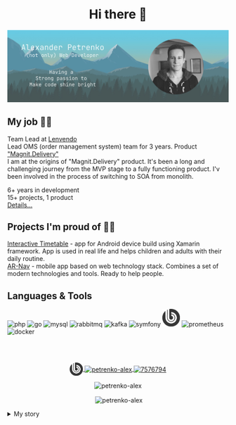 <h1 align="center">Hi there 👋</h1>

<img src="/img/profile-cover.png" alt="Alexander Petrenko profile cover. (not-only) Web Developer">
  
## My job 👨‍💻
Team Lead at [Lenvendo](https://github.com/lenvendo)  
Lead OMS (order management system) team for 3 years. Product ["Magnit.Delivery"](https://promokod.magnit.ru/)  
I am at the origins of "Magnit.Delivery" product. It's been a long and challenging journey from the MVP stage to a fully functioning product. I'v been involved in the process of switching to SOA from monolith.
  
6+ years in development  
15+ projects, 1 product  
[Details...](/02_CAREER_LENVENDO.md)

## Projects I'm proud of 🎉👏
[Interactive Timetable](https://github.com/petrenko-alex/interactive-timetable-for-autists) - app for Android device build using Xamarin framework. App is used in real life and helps children and adults with their daily routine.  
[AR-Nav](https://github.com/petrenko-alex/ar-nav) - mobile app based on web technology stack. Combines a set of modern technologies and tools. Ready to help people.


## Languages & Tools
<p align="left">
  <img src="https://cdn.jsdelivr.net/npm/simple-icons@v4/icons/php.svg" alt="php" width="40" height="40"/>
  <img src="https://cdn.jsdelivr.net/npm/simple-icons@4.25.0/icons/go.svg" alt="go" width="40" height="40"/>
  <img src="https://cdn.jsdelivr.net/npm/simple-icons@v4/icons/mysql.svg" alt="mysql" width="40" height="40"/>
  <img src="https://cdn.jsdelivr.net/npm/simple-icons@4.25.0/icons/rabbitmq.svg" alt="rabbitmq" width="40" height="40"/>
  <img src="https://cdn.jsdelivr.net/npm/simple-icons@4.25.0/icons/apachekafka.svg" alt="kafka" width="40" height="40"/>
  <img src="https://cdn.jsdelivr.net/npm/simple-icons@4.25.0/icons/symfony.svg" alt="symfony" width="40" height="40"/>
  <img src="/img/bitrix-icon.png" alt="bitrix" width="40" height="40"/>
  <img src="https://cdn.jsdelivr.net/npm/simple-icons@4.25.0/icons/prometheus.svg" alt="prometheus" width="40" height="40"/> 
  <img src="https://cdn.jsdelivr.net/npm/simple-icons@4.25.0/icons/docker.svg" alt="docker" width="40" height="40"/> 

</p>
  
<br/><br/>
<p align="center">
  <a href="https://dev.1c-bitrix.ru/learning/resume.php?ID=94618364-1385449" target="_blank">
    <img align="center" src="/img/bitrix-icon.png" alt="94618364-1385449" height="30" width="30" />
  </a>
  <a href="https://www.linkedin.com/in/petrenko-alex/" target="_blank">
    <img align="center" src="https://cdn.jsdelivr.net/npm/simple-icons@3.0.1/icons/linkedin.svg" alt="petrenko-alex" height="30" width="30" />
  </a>
  <a href="https://stackoverflow.com/users/7576794" target="_blank">
    <img align="center" src="https://cdn.jsdelivr.net/npm/simple-icons@3.0.1/icons/stackoverflow.svg" alt="7576794" height="30" width="30" />
  </a>
</p>
<p align="center"> <img src="https://komarev.com/ghpvc/?username=petrenko-alex" alt="petrenko-alex" /></p>
<p align="center">&nbsp;<img align="center" src="https://github-readme-stats.vercel.app/api?username=petrenko-alex&show_icons=true" alt="petrenko-alex" /></p>

<details>
  <summary>My story</summary>
<br>  
  
📅 **2013 - 2019**  
  
I started learning programming at the university.
At first I worked on developing algorithmic thinking and wrote simple programs using [Kumir](https://www.niisi.ru/kumir/) system.

My first real programming language was C. Learning C evolved into learning C++. I trained on console applications. Two of them left in my repos: [Array Range Analyzer](https://github.com/petrenko-alex/array-range-analyzer) and [Snake Case Variable](https://github.com/petrenko-alex/snake-case-variable).

Then I moved to UI applications based on QT framework.
Several examples have survived in my archive repos: [Turing Machine](https://github.com/petrenko-alex/turing-machine), [Rent Something](https://github.com/petrenko-alex/rent-something), [VK Messenger](https://github.com/petrenko-alex/vk-messenger) and some others.

The next programming language I took up was Java. Simple games were made as training projects: [Bad Magic](https://github.com/petrenko-alex/bad-magic-game) and [Angry Dish](https://github.com/melihovv/angry-dish-game).

I also learned databases, algorithms, patterns, OOP, design and construction principles, version control systems, diagrams and more. Even tried myself in Assembler :)


Studying at university I developed a couple of projects I am proud of:  
My Bachelor thesis: [Interactive Timetable](https://github.com/petrenko-alex/interactive-timetable-for-autists) - app for Android device build using Xamarin framework. App is used in real life and helps children and adults.  
My Master thesis: [AR-Nav](https://github.com/petrenko-alex/ar-nav) - mobile application based on web technology stack. Combines a set of modern technologies and tools.  

📅 **2017 - 2021**  
  
From 2017 to 2021 I worked as a Middle Backend developer at [INTERVOLGA](https://github.com/intervolga).

Was focused on developing sites using Bitrix framework.  
I mostly worked on the development and support of online shops for small and medium-sized businesses.
Also had projects not related to e-commerce.  
I wrote articles, work on modules and internal company projects.  
As of 2020 I took part in the development of over 15 projects.  
Check out some [details...](/01_CAREER_INTERVOLGA.md)  
  
📅 **2021 - 2024**  
Starting from 2021, I have been working at [Lenvendo](https://github.com/lenvendo) building product [Magnit.Delivery](https://promokod.magnit.ru/).

I started as a developer. Than I switched to Team Lead after a couple of months.
I have been working as a Team Lead of the OMS (order management system) team for more than 3 years.
Many stages and milestones of product development have been passed, the rotation of management and team members, large team size.

I am proud of my first long-term successful leading experience in a highload project.  
[details...](/01_CAREER_LENVENDO.md)

📅 **2023 - now**  
In 2023, I completed "Golang Developer. Professional" course in [OTUS](https://otus.ru/).  
Successfully developed the graduation project - [api-rate-limiter](https://github.com/petrenko-alex/api-rate-limiter).  
  
I'm changing the stack from PHP to GO. Leaving Bitrix CMS.  
Focus on product development, because it's more congenial than the project one.  
</details>
